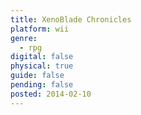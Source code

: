 ```yaml
---
title: XenoBlade Chronicles
platform: wii
genre:
  - rpg
digital: false
physical: true
guide: false
pending: false
posted: 2014-02-10
---
```

